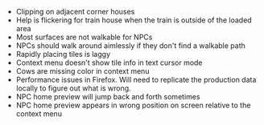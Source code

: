 * Clipping on adjacent corner houses
* Help is flickering for train house when the train is outside of the loaded area
* Most surfaces are not walkable for NPCs
* NPCs should walk around aimlessly if they don't find a walkable path
* Rapidly placing tiles is laggy
* Context menu doesn't show tile info in text cursor mode
* Cows are missing color in context menu
* Performance issues in Firefox. Will need to replicate the production data locally to figure out what is wrong.
* NPC home preview will jump back and forth sometimes
* NPC home preview appears in wrong position on screen relative to the context menu